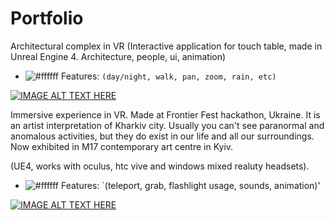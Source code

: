 # Portfolio
Architectural complex in VR
(Interactive application for touch table, made in Unreal Engine 4. Architecture, people, ui, animation)

- ![#ffffff](https://placehold.it/15/f03c15/000000?text=+) Features: `(day/night, walk, pan, zoom, rain, etc)
`

[![IMAGE ALT TEXT HERE](https://img.youtube.com/vi/WoNcib2gGJE/0.jpg)](https://www.youtube.com/watch?v=WoNcib2gGJE)

Immersive experience in VR. Made at Frontier Fest hackathon, Ukraine.
It is an artist interpretation of Kharkiv city. Usually you can't see paranormal
and anomalous activities, but they do exist in our life and all our surroundings.
Now exhibited in M17 contemporary art centre in Kyiv.

(UE4, works with oculus, htc vive and windows mixed realuty headsets).

- ![#ffffff](https://placehold.it/15/f03c15/000000?text=+) Features: `(teleport, grab, flashlight usage, sounds, animation)'

[![IMAGE ALT TEXT HERE](https://youtu.be/dwxfbSobQZc?t=9)](https://www.youtube.com/watch?v=dwxfbSobQZc&t=188s)
